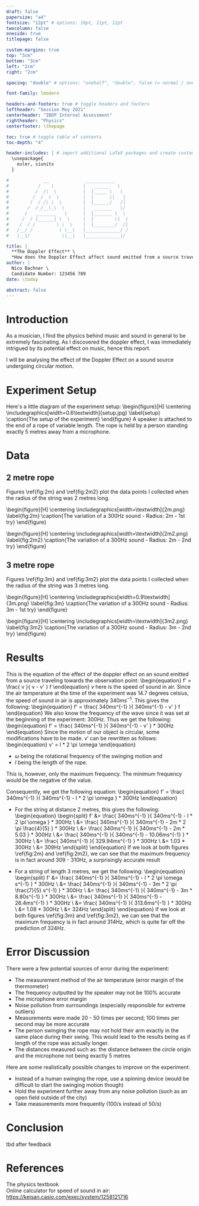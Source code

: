 ```yaml
---
draft: false
papersize: "a4"
fontsize: "12pt" # options: 10pt, 11pt, 12pt
twocolumn: false
oneside: true
titlepage: false

custom-margins: true
top: "3cm"
bottom: "3cm"
left: "2cm"
right: "2cm"

spacing: "double" # options: "onehalf", "double", false (= normal / one)

font-family: lmodern

headers-and-footers: true # toggle headers and footers
leftheader: "Session May 2021"
centerheader: "IBDP Internal Assessment"
rightheader: "Physics"
centerfooter: \thepage

toc: true # toggle table of contents
toc-depth: "4"

header-includes: | # import additional LaTeX packages and create custom commands here
  \usepackage{
    euler, siunitx
  }

#             __              ___________
#           /    \           |   ______   \
#          /  /\  \          |  |_____ \   \
#         /  /  \  \         |  |      \|   |
#        /  / /\ \  \        |  |______/   /|
#       /  /_/__\_\  \       |   _______   \/  
#      /   ________   \      |  |_______ \  \
#     /  / |______| \  \     |  |        \|  |
#    /  / /        \ \  \    |  |________/  /|
#   /__/ /          \ \__\   |_____________/ /
#   |__|/            \|__|   |_____________|/    

title: |
  **The Doppler Effect** \
  *How does the Doppler Effect affect sound emitted from a source travelling in a circular motion?*
author: | 
  Nico Bachner \
  Candidate Number: 123456 789
date: \today

abstract: false
---
```


# Introduction
As a musician, I find the physics behind music and sound in general to be extremely fascinating. As I discovered the doppler effect, I was immediately intrigued by its potential effect on music, hence this report. 

I will be analysing the effect of the Doppler Effect on a sound source undergoing circular motion.

# Experiment Setup
Here's a little diagram of the experiment setup:
\begin{figure}[H]
  \centering
  \includegraphics[width=0.6\textwidth]{setup.jpg}
  \label{setup}
  \caption{The setup of the experiment}
\end{figure}
A speaker is attached to the end of a rope of variable length. The rope is held by a person standing exactly 5 metres away from a microphone.

# Data
## 2 metre rope
Figures \ref{fig:2m} and \ref{fig:2m2} plot the data points I collected when the radius of the string was 2 metres long.

\begin{figure}[H]
  \centering
  \includegraphics[width=\textwidth]{2m.png}
  \label{fig:2m}
  \caption{The variation of a 300Hz sound - Radius: 2m - 1st try}
\end{figure}

\begin{figure}[H]
  \centering
  \includegraphics[width=\textwidth]{2m2.png}
  \label{fig:2m2}
  \caption{The variation of a 300Hz sound - Radius: 2m - 2nd try}
\end{figure}

## 3 metre rope
Figures \ref{fig:3m} and \ref{fig:3m2} plot the data points I collected when the radius of the string was 3 metres long.

\begin{figure}[H]
  \centering
  \includegraphics[width=0.9\textwidth]{3m.png}
  \label{fig:3m}
  \caption{The variation of a 300Hz sound - Radius: 3m - 1st try}
\end{figure}

\begin{figure}[H]
  \centering
  \includegraphics[width=\textwidth]{3m2.png}
  \label{fig:3m2}
  \caption{The variation of a 300Hz sound - Radius: 3m - 2nd try}
\end{figure}

# Results
This is the equation of the effect of the doppler effect on an sound emitted from a source traveling towards the observation point:
\begin{equation}
  f' = \frac{ v }{ v - v' } f
\end{equation}
$v$ here is the speed of sound in air. Since the air temperature at the time of the experiment was 14.7 degrees celsius, the speed of sound in air is approximately $340ms^{-1}$. This gives the following:
\begin{equation}
  f' = \frac{ 340ms^{-1} }{ 340ms^{-1} - v' } f
\end{equation}
We also know the frequency of the wave since it was set at the beginning of the experiment: 300Hz. Thus we get the following:
\begin{equation}
  f' = \frac{ 340ms^{-1} }{ 340ms^{-1} - v' } * 300Hz
\end{equation}
Since the motion of our object is circular, some modifications have to be made. $v'$ can be rewritten as follows:
\begin{equation}
  v' = l * 2 \pi \omega
\end{equation}

- $\omega$ being the rotational frequency of the swinging motion and 
- $l$ being the length of the rope.

This is, however, only the maximum frequency. The minimum frequency would be the negative of the value.

Consequently, we get the following equation:
\begin{equation}
  f' = \frac{ 340ms^{-1} }{ 340ms^{-1} - l * 2 \pi \omega } * 300Hz
\end{equation}

- For the string at distance 2 metres, this gives the following:
\begin{equation}
  \begin{split}
    f' &= \frac{ 340ms^{-1} }{ 340ms^{-1} - l * 2 \pi \omega } * 300Hz \\
    &= \frac{ 340ms^{-1} }{ 340ms^{-1} - 2m * 2 \pi \frac{4}{5} } * 300Hz \\
    &= \frac{ 340ms^{-1} }{ 340ms^{-1} - 2m * 5.03 } * 300Hz \\
    &= \frac{ 340ms^{-1} }{ 340ms^{-1} - 10.06ms^{-1} } * 300Hz \\
    &= \frac{ 340ms^{-1} }{ 329.94ms^{-1} } * 300Hz \\
    &= 1.03 * 300Hz \\
    &= 309Hz
  \end{split}
\end{equation}
If we look at both figures \ref{fig:2m} and \ref{fig:2m2}, we can see that the maximum frequency is in fact around 309 - 310Hz, a surprisingly accurate result

- For a string of length 3 metres, we get the following:
\begin{equation}
  \begin{split}
    f' &= \frac{ 340ms^{-1} }{ 340ms^{-1} - l * 2 \pi \omega s^{-1} } * 300Hz \\
    &= \frac{ 340ms^{-1} }{ 340ms^{-1} - 3m * 2 \pi \frac{7}{5} s^{-1} } * 300Hz \\
    &= \frac{ 340ms^{-1} }{ 340ms^{-1} - 3m * 8.80s^{-1} } * 300Hz \\
    &= \frac{ 340ms^{-1} }{ 340ms^{-1} - 26.4ms^{-1} } * 300Hz \\
    &= \frac{ 340ms^{-1} }{ 313.6ms^{-1} } * 300Hz \\
    &= 1.08 * 300Hz \\
    &= 324Hz
  \end{split}
\end{equation}
If we look at both figures \ref{fig:3m} and \ref{fig:3m2}, we can see that the maximum frequency is in fact around 314Hz, which is quite far off the prediction of 324Hz.

# Error Discussion
There were a few potential sources of error during the experiment:

- The measurement method of the air temperature (error margin of the thermometer)
- The frequency outputted by the speaker may not be 100% accurate
- The microphone error margin
- Noise pollution from surroundings (especially responsible for extreme outliers)
- Measurements were made 20 - 50 times per second; 100 times per second may be more accurate
- The person swinging the rope may not hold their arm exactly in the same place during their swing. This would lead to the results being as if length of the rope was actually longer.
- The distances measured such as: the distance between the circle origin and the microphone not being exactly 5 metres

Here are some realistically possible changes to improve on the experiment:

- Instead of a human swinging the rope, use a spinning device (would be difficult to start the swinging motion though)
- Hold the experiment further away from any noise pollution (such as an open field outside of the city)
- Take measurements more frequently (100/s instead of 50/s)

# Conclusion
tbd after feedback

# References
The physics textbook \
Online calculator for speed of sound in air: https://keisan.casio.com/exec/system/1258121716